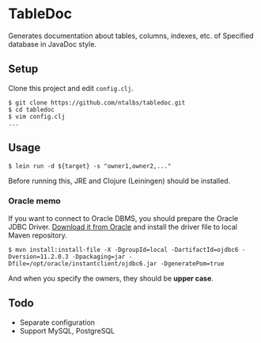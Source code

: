 TableDoc
========

Generates documentation about tables, columns, indexes, etc. of Specified database in JavaDoc style.

## Setup
Clone this project and edit `config.clj`.

    $ git clone https://github.com/ntalbs/tabledoc.git
    $ cd tabledoc
    $ vim config.clj
    ...

## Usage

    $ lein run -d ${target} -s "owner1,owner2,..."

Before running this, JRE and Clojure (Leiningen) should be installed.

### Oracle memo
If you want to connect to Oracle DBMS, you should prepare the Oracle JDBC Driver. [Download it from Oracle](http://www.oracle.com/technetwork/database/enterprise-edition/jdbc-112010-090769.html) and install the driver file to local Maven repository.

    $ mvn install:install-file -X -DgroupId=local -DartifactId=ojdbc6 -Dversion=11.2.0.3 -Dpackaging=jar -Dfile=/opt/oracle/instantclient/ojdbc6.jar -DgeneratePom=true

And when you specify the owners, they should be **upper case**.

## Todo

 * Separate configuration
 * Support MySQL, PostgreSQL
